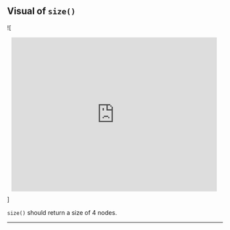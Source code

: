 

## Visual of `size()`

![<div style="width: 480px; height: 360px; margin: 10px; position: relative;"><iframe allowfullscreen frameborder="0" style="width:480px; height:360px" src="https://www.lucidchart.com/documents/embeddedchart/e89bfe15-787e-4a95-ab8a-331ac9b72d84" id="nHdoMIDHEv0z"></iframe></div>]

`size()` should return a size of 4 nodes.

-------------------------------------------------

[for speaker]: <> (To further implement a linked list, we'll see that the `search[]` function is actually very similar to `size[]`.)